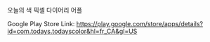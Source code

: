오늘의 색
픽셀 다이어리 어플

Google Play Store
Link: https://play.google.com/store/apps/details?id=com.todays.todayscolor&hl=fr_CA&gl=US
